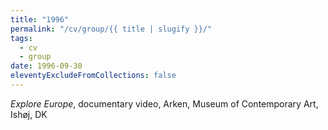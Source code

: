 ```yaml
---
title: "1996"
permalink: "/cv/group/{{ title | slugify }}/"
tags:
  - cv
  - group
date: 1996-09-30
eleventyExcludeFromCollections: false
---
```


<em>Explore Europe</em>, documentary video, Arken, Museum of Contemporary Art, Ishøj, DK